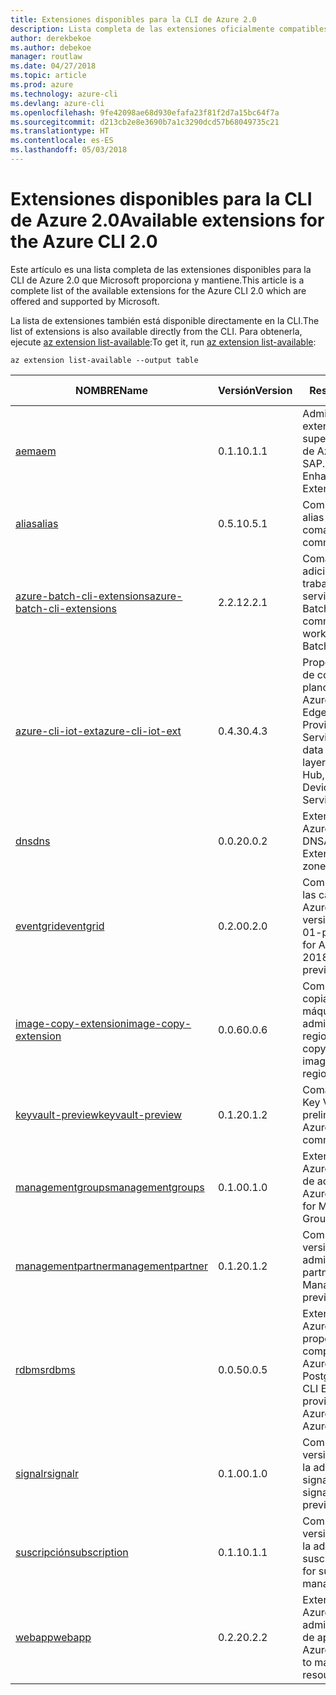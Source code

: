 ```yaml
---
title: Extensiones disponibles para la CLI de Azure 2.0
description: Lista completa de las extensiones oficialmente compatibles para la CLI de Azure 2.0.
author: derekbekoe
ms.author: debekoe
manager: routlaw
ms.date: 04/27/2018
ms.topic: article
ms.prod: azure
ms.technology: azure-cli
ms.devlang: azure-cli
ms.openlocfilehash: 9fe42098ae68d930efafa23f81f2d7a15bc64f7a
ms.sourcegitcommit: d213cb2e8e3690b7a1c3290dcd57b68049735c21
ms.translationtype: HT
ms.contentlocale: es-ES
ms.lasthandoff: 05/03/2018
---
```

# <a name="available-extensions-for-the-azure-cli-20"></a><span data-ttu-id="227c9-103">Extensiones disponibles para la CLI de Azure 2.0</span><span class="sxs-lookup"><span data-stu-id="227c9-103">Available extensions for the Azure CLI 2.0</span></span>

<span data-ttu-id="227c9-104">Este artículo es una lista completa de las extensiones disponibles para la CLI de Azure 2.0 que Microsoft proporciona y mantiene.</span><span class="sxs-lookup"><span data-stu-id="227c9-104">This article is a complete list of the available extensions for the Azure CLI 2.0 which are offered and supported by Microsoft.</span></span>

<span data-ttu-id="227c9-105">La lista de extensiones también está disponible directamente en la CLI.</span><span class="sxs-lookup"><span data-stu-id="227c9-105">The list of extensions is also available directly from the CLI.</span></span> <span data-ttu-id="227c9-106">Para obtenerla, ejecute [az extension list-available](/cli/azure/extension?view=azure-cli-latest#az-extension-list-available):</span><span class="sxs-lookup"><span data-stu-id="227c9-106">To get it, run [az extension list-available](/cli/azure/extension?view=azure-cli-latest#az-extension-list-available):</span></span>

```azurecli
az extension list-available --output table
```

| <span data-ttu-id="227c9-107">NOMBRE</span><span class="sxs-lookup"><span data-stu-id="227c9-107">Name</span></span> | <span data-ttu-id="227c9-108">Versión</span><span class="sxs-lookup"><span data-stu-id="227c9-108">Version</span></span> | <span data-ttu-id="227c9-109">Resumen</span><span class="sxs-lookup"><span data-stu-id="227c9-109">Summary</span></span> | <span data-ttu-id="227c9-110">Vista previa</span><span class="sxs-lookup"><span data-stu-id="227c9-110">Preview</span></span> |
|------|---------|---------|---------|
| [<span data-ttu-id="227c9-111">aem</span><span class="sxs-lookup"><span data-stu-id="227c9-111">aem</span></span>](https://github.com/Azure/azure-cli-extensions) | <span data-ttu-id="227c9-112">0.1.1</span><span class="sxs-lookup"><span data-stu-id="227c9-112">0.1.1</span></span> | <span data-ttu-id="227c9-113">Administración de las extensiones de supervisión mejorada de Azure para SAP.</span><span class="sxs-lookup"><span data-stu-id="227c9-113">Manage Azure Enhanced Monitoring Extensions for SAP</span></span> |  |
| [<span data-ttu-id="227c9-114">alias</span><span class="sxs-lookup"><span data-stu-id="227c9-114">alias</span></span>](https://github.com/Azure/azure-cli-extensions) | <span data-ttu-id="227c9-115">0.5.1</span><span class="sxs-lookup"><span data-stu-id="227c9-115">0.5.1</span></span> | <span data-ttu-id="227c9-116">Compatibilidad con alias de comandos</span><span class="sxs-lookup"><span data-stu-id="227c9-116">Support for command aliases</span></span> | <span data-ttu-id="227c9-117">Sí</span><span class="sxs-lookup"><span data-stu-id="227c9-117">Yes</span></span> |
| [<span data-ttu-id="227c9-118">azure-batch-cli-extensions</span><span class="sxs-lookup"><span data-stu-id="227c9-118">azure-batch-cli-extensions</span></span>](https://github.com/Azure/azure-batch-cli-extensions) | <span data-ttu-id="227c9-119">2.2.1</span><span class="sxs-lookup"><span data-stu-id="227c9-119">2.2.1</span></span> | <span data-ttu-id="227c9-120">Comandos adicionales para trabajar con el servicio Azure Batch</span><span class="sxs-lookup"><span data-stu-id="227c9-120">Additional commands for working with Azure Batch service</span></span> |  |
| [<span data-ttu-id="227c9-121">azure-cli-iot-ext</span><span class="sxs-lookup"><span data-stu-id="227c9-121">azure-cli-iot-ext</span></span>](https://github.com/azure/azure-iot-cli-extension) | <span data-ttu-id="227c9-122">0.4.3</span><span class="sxs-lookup"><span data-stu-id="227c9-122">0.4.3</span></span> | <span data-ttu-id="227c9-123">Proporciona una capa de comandos en el plano de datos para Azure IoT Hub, IoT Edge e IoT Device Provisioning Service.</span><span class="sxs-lookup"><span data-stu-id="227c9-123">Provides the data plane command layer for Azure IoT Hub, IoT Edge and IoT Device Provisioning Service</span></span> |  |
| [<span data-ttu-id="227c9-124">dns</span><span class="sxs-lookup"><span data-stu-id="227c9-124">dns</span></span>](https://github.com/Azure/azure-cli-extensions) | <span data-ttu-id="227c9-125">0.0.2</span><span class="sxs-lookup"><span data-stu-id="227c9-125">0.0.2</span></span> | <span data-ttu-id="227c9-126">Extensión de la CLI de Azure para las zonas DNS</span><span class="sxs-lookup"><span data-stu-id="227c9-126">An Azure CLI Extension for DNS zones</span></span> |  |
| [<span data-ttu-id="227c9-127">eventgrid</span><span class="sxs-lookup"><span data-stu-id="227c9-127">eventgrid</span></span>](https://github.com/Azure/azure-cli-extensions) | <span data-ttu-id="227c9-128">0.2.0</span><span class="sxs-lookup"><span data-stu-id="227c9-128">0.2.0</span></span> | <span data-ttu-id="227c9-129">Compatibilidad con las características de Azure EventGrid versión 2018-05-01-preview</span><span class="sxs-lookup"><span data-stu-id="227c9-129">Support for Azure EventGrid 2018-05-01-preview features</span></span> | <span data-ttu-id="227c9-130">Sí</span><span class="sxs-lookup"><span data-stu-id="227c9-130">Yes</span></span> |
| [<span data-ttu-id="227c9-131">image-copy-extension</span><span class="sxs-lookup"><span data-stu-id="227c9-131">image-copy-extension</span></span>](https://github.com/Azure/azure-cli-extensions) | <span data-ttu-id="227c9-132">0.0.6</span><span class="sxs-lookup"><span data-stu-id="227c9-132">0.0.6</span></span> | <span data-ttu-id="227c9-133">Compatibilidad para copiar imágenes de máquina virtual administradas entre regiones</span><span class="sxs-lookup"><span data-stu-id="227c9-133">Support for copying managed vm images between regions</span></span> |  |
| [<span data-ttu-id="227c9-134">keyvault-preview</span><span class="sxs-lookup"><span data-stu-id="227c9-134">keyvault-preview</span></span>](https://github.com/Azure/azure-keyvault-cli-extension) | <span data-ttu-id="227c9-135">0.1.2</span><span class="sxs-lookup"><span data-stu-id="227c9-135">0.1.2</span></span> | <span data-ttu-id="227c9-136">Comandos de Azure Key Vault en versión preliminar.</span><span class="sxs-lookup"><span data-stu-id="227c9-136">Preview Azure Key Vault commands.</span></span> | <span data-ttu-id="227c9-137">Sí</span><span class="sxs-lookup"><span data-stu-id="227c9-137">Yes</span></span> |
| [<span data-ttu-id="227c9-138">managementgroups</span><span class="sxs-lookup"><span data-stu-id="227c9-138">managementgroups</span></span>](https://github.com/Azure/azure-cli-extensions) | <span data-ttu-id="227c9-139">0.1.0</span><span class="sxs-lookup"><span data-stu-id="227c9-139">0.1.0</span></span> | <span data-ttu-id="227c9-140">Extensión de la CLI de Azure para los grupos de administración</span><span class="sxs-lookup"><span data-stu-id="227c9-140">An Azure CLI Extension for Management Groups</span></span> |  |
| [<span data-ttu-id="227c9-141">managementpartner</span><span class="sxs-lookup"><span data-stu-id="227c9-141">managementpartner</span></span>](https://github.com/Azure/azure-cli-extensions) | <span data-ttu-id="227c9-142">0.1.2</span><span class="sxs-lookup"><span data-stu-id="227c9-142">0.1.2</span></span> | <span data-ttu-id="227c9-143">Compatibilidad con la versión preliminar de administración de partners.</span><span class="sxs-lookup"><span data-stu-id="227c9-143">Support for Management Partner preview</span></span> |  |
| [<span data-ttu-id="227c9-144">rdbms</span><span class="sxs-lookup"><span data-stu-id="227c9-144">rdbms</span></span>](https://github.com/Azure/azure-cli-extensions) | <span data-ttu-id="227c9-145">0.0.5</span><span class="sxs-lookup"><span data-stu-id="227c9-145">0.0.5</span></span> | <span data-ttu-id="227c9-146">Extensión de la CLI de Azure que proporciona compatibilidad con Azure MySQL y Azure PostgreSQL.</span><span class="sxs-lookup"><span data-stu-id="227c9-146">An Azure CLI Extension providing support for Azure MySQL and Azure PostgreSQL.</span></span> |  |
| [<span data-ttu-id="227c9-147">signalr</span><span class="sxs-lookup"><span data-stu-id="227c9-147">signalr</span></span>](https://github.com/Azure/azure-cli-extensions) | <span data-ttu-id="227c9-148">0.1.0</span><span class="sxs-lookup"><span data-stu-id="227c9-148">0.1.0</span></span> | <span data-ttu-id="227c9-149">Compatibilidad con la versión preliminar de la administración de signalr.</span><span class="sxs-lookup"><span data-stu-id="227c9-149">Support for signalr management preview.</span></span> | <span data-ttu-id="227c9-150">Sí</span><span class="sxs-lookup"><span data-stu-id="227c9-150">Yes</span></span> |
| [<span data-ttu-id="227c9-151">suscripción</span><span class="sxs-lookup"><span data-stu-id="227c9-151">subscription</span></span>](https://github.com/Azure/azure-cli-extensions) | <span data-ttu-id="227c9-152">0.1.1</span><span class="sxs-lookup"><span data-stu-id="227c9-152">0.1.1</span></span> | <span data-ttu-id="227c9-153">Compatibilidad con la versión preliminar de la administración de suscripciones.</span><span class="sxs-lookup"><span data-stu-id="227c9-153">Support for subscription management preview.</span></span> |  |
| [<span data-ttu-id="227c9-154">webapp</span><span class="sxs-lookup"><span data-stu-id="227c9-154">webapp</span></span>](https://github.com/Azure/azure-cli-extensions) | <span data-ttu-id="227c9-155">0.2.2</span><span class="sxs-lookup"><span data-stu-id="227c9-155">0.2.2</span></span> | <span data-ttu-id="227c9-156">Extensión de la CLI de Azure para administrar recursos de appservice</span><span class="sxs-lookup"><span data-stu-id="227c9-156">An Azure CLI Extension to manage appservice resources</span></span> | <span data-ttu-id="227c9-157">Sí</span><span class="sxs-lookup"><span data-stu-id="227c9-157">Yes</span></span> |
